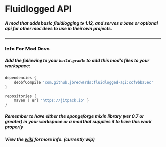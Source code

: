 # Fluidlogged API

##### A mod that adds basic fluidlogging to 1.12, and serves a base or optional api for other mod devs to use in their own projects.

---

### Info For Mod Devs

##### Add the following to your `build.gradle` to add this mod's files to your workspace:

```groovy
dependencies {
    deobfCompile 'com.github.jbredwards:fluidlogged-api:ccf9bba5ec'
}

repositories {
    maven { url 'https://jitpack.io' }
}
```

##### Remember to have either the spongeforge mixin library (ver 0.7 or greater) in your workspace or a mod that supplies it to have this work properly

##### View the [wiki](https://github.com/jbredwards/Fluidlogged-API/wiki) for more info. (currently wip)
